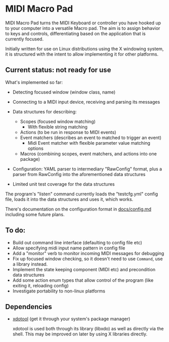 # MIDI Macro Pad

MIDI Macro Pad turns the MIDI Keyboard or controller you have hooked up to your computer into a versatile
Macro pad. The aim is to assign behavior to keys and controls, differentiating based on the application that is
currently focused.

Initially written for use on Linux distributions using the X windowing system, it is structured with
the intent to allow implementing it for other platforms.

## Current status: not ready for use

What's implemented so far:

- Detecting focused window (window class, name)
- Connecting to a MIDI input device, receiving and parsing its messages
- Data structures for describing:
  - Scopes (focused window matching)
    - With flexible string matching
  - Actions (to be run in response to MIDI events)
  - Event matchers (describes an event to matched to trigger an event)
    - Midi Event matcher with flexible parameter value matching options
  - Macros (combining scopes, event matchers, and actions into one package)
- Configuration: YAML parser to intermediary "RawConfig" format, plus a parser
  from RawConfig into the aforementioned data structures
  
- Limited unit test coverage for the data structures

The program's "listen" command currently loads the "testcfg.yml" config file,
loads it into the data structures and uses it, which works.

There's documentation on the configuration format in [docs/config.md](https://github.com/michd/midi-macro-pad/blob/main/docs/config.md)
including some future plans.

## To do:

- Build out command line interface (defaulting to config file etc)
- Allow specifying midi input name pattern in config file
- Add a "monitor" verb to monitor incoming MIDI messages for debugging
- Fix up focused window checking, so it doesn't need to use `Command`, use
  a library instead.
- Implement the state keeping component (MIDI etc) and precondition data structures
- Add some action enum types that allow control of the program (like exiting it, reloading config)
- Investigate portability to non-linux platforms

## Dependencies

- [xdotool](https://www.semicomplete.com/projects/xdotool/) (get it through your system's package manager)
  
  xdotool is used both through its library (libxdo) as well as directly via the shell. This may be
  improved on later by using X libraries directly.

